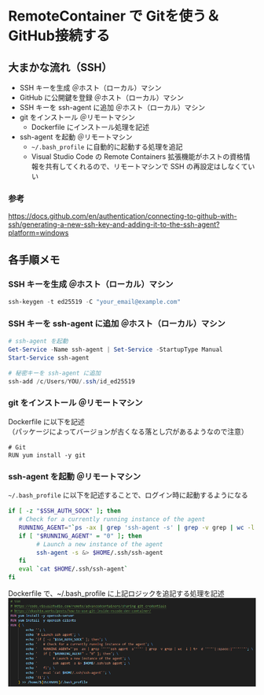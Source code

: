 # RemoteContainer で Gitを使う＆GitHub接続する

## 大まかな流れ（SSH）

- SSH キーを生成 ＠ホスト（ローカル）マシン
- GitHub に公開鍵を登録 ＠ホスト（ローカル）マシン
- SSH キーを ssh-agent に追加 ＠ホスト（ローカル）マシン
- git をインストール ＠リモートマシン
  - Dockerfile にインストール処理を記述
- ssh-agent を起動 ＠リモートマシン
  - `~/.bash_profile` に自動的に起動する処理を追記
  - Visual Studio Code の Remote Containers 拡張機能がホストの資格情報を共有してくれるので、リモートマシンで SSH の再設定はしなくていい

### 参考
https://docs.github.com/en/authentication/connecting-to-github-with-ssh/generating-a-new-ssh-key-and-adding-it-to-the-ssh-agent?platform=windows

## 各手順メモ

### SSH キーを生成 ＠ホスト（ローカル）マシン

```powershell
ssh-keygen -t ed25519 -C "your_email@example.com"
```

### SSH キーを ssh-agent に追加 ＠ホスト（ローカル）マシン

```powershell
# ssh-agent を起動
Get-Service -Name ssh-agent | Set-Service -StartupType Manual
Start-Service ssh-agent
```

```powershell
# 秘密キーを ssh-agent に追加
ssh-add /c/Users/YOU/.ssh/id_ed25519
```

### git をインストール ＠リモートマシン

Dockerfile に以下を記述<br>
（パッケージによってバージョンが古くなる落とし穴があるようなので注意）
```
# Git
RUN yum install -y git
```

### ssh-agent を起動 ＠リモートマシン

`~/.bash_profile` に以下を記述することで、ログイン時に起動するようになる
```bash
if [ -z "$SSH_AUTH_SOCK" ]; then
   # Check for a currently running instance of the agent
   RUNNING_AGENT="`ps -ax | grep 'ssh-agent -s' | grep -v grep | wc -l | tr -d '[:space:]'`"
   if [ "$RUNNING_AGENT" = "0" ]; then
        # Launch a new instance of the agent
        ssh-agent -s &> $HOME/.ssh/ssh-agent
   fi
   eval `cat $HOME/.ssh/ssh-agent`
fi
```

Dockerfile で、~/.bash_profile に上記ロジックを追記する処理を記述
![Dockerfile](image.png)